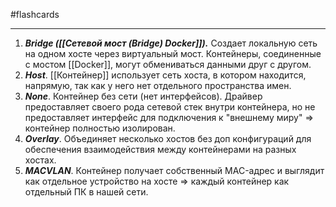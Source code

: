 #flashcards 
***
1. ***Bridge ([[Сетевой мост (Bridge) Docker]]).***
	Создает локальную сеть на одном хосте через виртуальный мост. Контейнеры, соединенные с мостом [[Docker]], могут обмениваться данными друг с другом.
2. ***Host***.
	[[Контейнер]] использует сеть хоста, в котором находится, напрямую, так как у него нет отдельного пространства имен.
3. ***None***.
	Контейнер без сети (нет интерфейсов). Драйвер предоставляет своего рода сетевой стек внутри контейнера, но не предоставляет интерфейс для подключения к "внешнему миру" => контейнер полностью изолирован.
4. ***Overlay***.
	Объединяет несколько хостов без доп конфигураций для обеспечения взаимодействия между контейнерами на разных хостах.
5. ***MACVLAN***.
	Контейнер получает собственный MAC-адрес и выглядит как отдельное устройство на хосте => каждый контейнер как отдельный ПК в нашей сети.